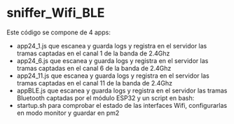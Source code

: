 # sniffer_Wifi_BLE

Este código se compone de 4 apps:

- app24_1.js que escanea y guarda logs y registra en el servidor las tramas captadas en el canal 1 de la banda de 2.4Ghz
- app24_6.js que escanea y guarda logs y registra en el servidor las tramas captadas en el canal 6 de la banda de 2.4Ghz
- app24_11.js que escanea y guarda logs y registra en el servidor las tramas captadas en el canal 11 de la banda de 2.4Ghz
- appBLE.js que escanea y guarda logs y registra en el servidor las tramas Bluetooth captadas por el módulo ESP32
  y un script en bash:
- startup.sh para comprobar el estado de las interfaces Wifi, configurarlas en modo monitor y guardar en pm2
